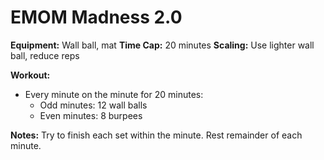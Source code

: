 # EMOM Madness 2.0

**Equipment:** Wall ball, mat
**Time Cap:** 20 minutes
**Scaling:** Use lighter wall ball, reduce reps

**Workout:**
- Every minute on the minute for 20 minutes:
  - Odd minutes: 12 wall balls
  - Even minutes: 8 burpees

**Notes:**
Try to finish each set within the minute. Rest remainder of each minute.
